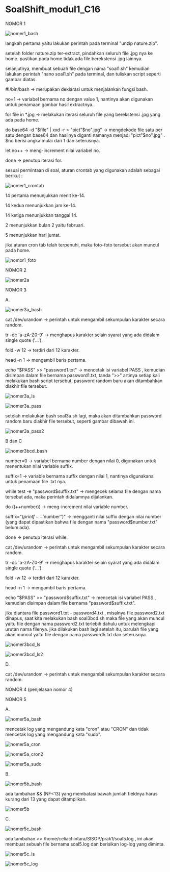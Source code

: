 # SoalShift_modul1_C16

NOMOR 1

![nomer1_bash](https://user-images.githubusercontent.com/36990542/53146700-c8865b80-35d7-11e9-94ae-8ece434cc947.jpg)


langkah pertama yaitu lakukan perintah pada terminal "unzip nature.zip".

setelah folder nature.zip ter-extract, pindahkan seluruh file .jpg nya ke home. pastikan pada home tidak ada file berekstensi .jpg lainnya.

selanjutnya, membuat sebuah file dengan nama "soal1.sh"
kemudian lakukan perintah "nano soal1.sh" pada terminal, dan tuliskan script seperti gambar diatas.

#!/bin/bash -> merupakan deklarasi untuk menjalankan fungsi bash.

no=1 -> variabel bernama no dengan value 1, nantinya akan digunakan untuk penamaan gambar hasil extractnya..

for file in *.jpg -> melakukan iterasi seluruh file yang berekstensi .jpg yang ada pada home.

do base64 -d "$file" | xxd -r > "pict"$no".jpg" -> mengdekode file satu per satu dengan base64 dan hasilnya diganti namanya menjadi "pict"$no".jpg" . $no berisi angka mulai dari 1 dan seterusnya.

let no++ -> meng-increment nilai variabel no.

done -> penutup iterasi for.

sesuai permintaan di soal, aturan crontab yang digunakan adalah sebagai berikut :

![nomer1_crontab](https://user-images.githubusercontent.com/36990542/53146725-e5229380-35d7-11e9-80a3-bbdee8278ce5.jpg)

14 pertama menunjukkan menit ke-14.

14 kedua menunjukkan jam ke-14.

14 ketiga menunjukkan tanggal 14.

2 menunjukkan bulan 2 yaitu februari.

5 menunjukkan hari jumat.

jika aturan cron tab telah terpenuhi, maka foto-foto tersebut akan muncul pada home.

![nomor1_foto](https://user-images.githubusercontent.com/36990542/53142066-21002d80-35c5-11e9-9811-bdf91e1bf8a9.png)



NOMOR 2

![nomer2a](https://user-images.githubusercontent.com/36990542/53147079-0c2d9500-35d9-11e9-92f6-95d9ef6ddbdb.jpg)





NOMOR 3

A.

![nomer3a_bash](https://user-images.githubusercontent.com/36990542/53147092-164f9380-35d9-11e9-8345-6315952c80d5.jpg)


cat /dev/urandom -> perintah untuk mengambil sekumpulan karakter secara random.

tr -dc 'a-zA-Z0-9' -> menghapus karakter selain syarat yang ada didalam single quote ('...').

fold -w 12 -> terdiri dari 12 karakter.

head -n 1 -> mengambil baris pertama.

echo "$PASS" >> "password1.txt" -> mencetak isi variabel PASS , kemudian disimpan dalam file bernama password1.txt, tanda ">>" artinya setiap kali melakukan bash script tersebut, password random baru akan ditambahkan diakhir file tersebut.

![nomer3a_ls](https://user-images.githubusercontent.com/36990542/53147125-2798a000-35d9-11e9-826a-2b373bd30d3d.jpg)

![nomer3a_pass](https://user-images.githubusercontent.com/36990542/53147169-4ac34f80-35d9-11e9-82bd-331df0b57fd9.jpg)

setelah melakukan bash soal3a.sh lagi, maka akan ditambahkan password random baru diakhir file tersebut, seperti gambar dibawah ini.

![nomer3a_pass2](https://user-images.githubusercontent.com/36990542/53147220-76ded080-35d9-11e9-84b9-8cc77e20a312.jpg)


B dan C

![nomer3bcd_bash](https://user-images.githubusercontent.com/36990542/53147331-dd63ee80-35d9-11e9-8344-62720fe868c7.jpg)

number=0 -> variabel bernama number dengan nilai 0, digunakan untuk menentukan nilai variable suffix.

suffix=1 -> variable bernama suffix dengan nilai 1, nantinya digunakana untuk penamaan file .txt nya.

while test -e "password$suffix.txt" -> mengecek selama file dengan nama tersebut ada, maka perintah didalamnya dijalankan.

do ((++number)) -> meng-increment nilai variable number.

suffix="$( printf -- '%d' "$number")" -> mengganti nilai suffix dengan nilai number (yang dapat dipastikan bahwa file dengan nama "password$number.txt" belum ada).

done -> penutup iterasi while.

cat /dev/urandom -> perintah untuk mengambil sekumpulan karakter secara random.

tr -dc 'a-zA-Z0-9' -> menghapus karakter selain syarat yang ada didalam single quote ('...').

fold -w 12 -> terdiri dari 12 karakter.

head -n 1 -> mengambil baris pertama.

echo "$PASS" >> "password$suffix.txt" -> mencetak isi variabel PASS , kemudian disimpan dalam file bernama "password$suffix.txt".

jika diantara file password1.txt - password4.txt , misalnya file password2.txt dihapus, saat kita melakukan bash soal3bcd.sh maka file yang akan muncul yaitu file dengan nama password2.txt terlebih dahulu untuk melengkapi urutan nama filenya. jika dilakukan bash lagi setelah itu, barulah file yang akan muncul yaitu file dengan nama password5.txt dan seterusnya.

![nomer3bcd_ls](https://user-images.githubusercontent.com/36990542/53147730-09cc3a80-35db-11e9-8e9a-5d7eb480b891.jpg)

![nomer3bcd_ls2](https://user-images.githubusercontent.com/36990542/53147892-7ba48400-35db-11e9-8719-1bfe209e7a70.jpg)


D. 

cat /dev/urandom -> perintah untuk mengambil sekumpulan karakter secara random.


NOMOR 4
(penjelasan nomor 4)


NOMOR 5

A.

![nomer5a_bash](https://user-images.githubusercontent.com/36990542/53150928-5f591500-35e4-11e9-85cf-3e122f2bf43f.jpg)

mencetak log yang mengandung kata "cron" atau "CRON" dan tidak mencetak log yang mengandung kata "sudo".

![nomer5a_cron](https://user-images.githubusercontent.com/36990542/53150939-65e78c80-35e4-11e9-8d97-f2ed95c7921d.jpg)

![nomer5a_cron2](https://user-images.githubusercontent.com/36990542/53150952-6d0e9a80-35e4-11e9-9691-27db4b142049.jpg)

![nomer5a_sudo](https://user-images.githubusercontent.com/36990542/53150965-7861c600-35e4-11e9-9f89-0061890dc8a1.jpg)


B.

![nomer5b_bash](https://user-images.githubusercontent.com/36990542/53151091-d9899980-35e4-11e9-891f-03b26a0020ca.jpg)

ada tambahan && (NF<13) yang membatasi bawah jumlah fieldnya harus kurang dari 13 yang dapat ditampilkan.

![nomer5b](https://user-images.githubusercontent.com/36990542/53151104-e0181100-35e4-11e9-96cc-03f73ab12df2.jpg)


C.

![nomer5c_bash](https://user-images.githubusercontent.com/36990542/53151262-53ba1e00-35e5-11e9-9daa-468e86805d8b.jpg)

ada tambahan >> /home/celiachintara/SISOP/prak1/soal5.log , ini akan membuat sebuah file bernama soal5.log dan berisikan log-log yang diminta.

![nomer5c_ls](https://user-images.githubusercontent.com/36990542/53151308-78ae9100-35e5-11e9-98ad-e4f8ad4aa933.jpg)

![nomer5c_log](https://user-images.githubusercontent.com/36990542/53151327-8106cc00-35e5-11e9-8f8f-644be5d11993.jpg)


